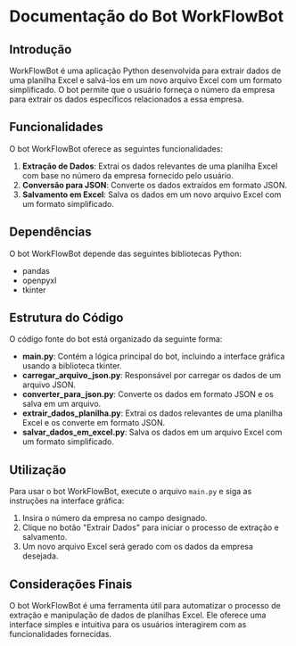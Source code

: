 # Documentação do Bot WorkFlowBot

## Introdução

WorkFlowBot é uma aplicação Python desenvolvida para extrair dados de uma planilha Excel e salvá-los em um novo arquivo Excel com um formato simplificado. O bot permite que o usuário forneça o número da empresa para extrair os dados específicos relacionados a essa empresa.

## Funcionalidades

O bot WorkFlowBot oferece as seguintes funcionalidades:

1. **Extração de Dados**: Extrai os dados relevantes de uma planilha Excel com base no número da empresa fornecido pelo usuário.
2. **Conversão para JSON**: Converte os dados extraídos em formato JSON.
3. **Salvamento em Excel**: Salva os dados em um novo arquivo Excel com um formato simplificado.

## Dependências

O bot WorkFlowBot depende das seguintes bibliotecas Python:

- pandas
- openpyxl
- tkinter

## Estrutura do Código

O código fonte do bot está organizado da seguinte forma:

- **main.py**: Contém a lógica principal do bot, incluindo a interface gráfica usando a biblioteca tkinter.
- **carregar_arquivo_json.py**: Responsável por carregar os dados de um arquivo JSON.
- **converter_para_json.py**: Converte os dados em formato JSON e os salva em um arquivo.
- **extrair_dados_planilha.py**: Extrai os dados relevantes de uma planilha Excel e os converte em formato JSON.
- **salvar_dados_em_excel.py**: Salva os dados em um arquivo Excel com um formato simplificado.

## Utilização

Para usar o bot WorkFlowBot, execute o arquivo `main.py` e siga as instruções na interface gráfica:

1. Insira o número da empresa no campo designado.
2. Clique no botão "Extrair Dados" para iniciar o processo de extração e salvamento.
3. Um novo arquivo Excel será gerado com os dados da empresa desejada.

## Considerações Finais

O bot WorkFlowBot é uma ferramenta útil para automatizar o processo de extração e manipulação de dados de planilhas Excel. Ele oferece uma interface simples e intuitiva para os usuários interagirem com as funcionalidades fornecidas.
